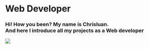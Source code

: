 <div color='black'>
    <h1>Web Developer</h1>
</div>


  <div>
  <a>
    <h3>Hi! How you been? My name is Chrisluan.</br> And here I introduce all my projects as a Web developer</h3>
    <p>
    <a >
    <img src="https://skillicons.dev/icons?i=git,js,mysql,react,flutter,express,nodejs,cs,py" />
  </a>
</p>
  

  <a/>
  <div/>
